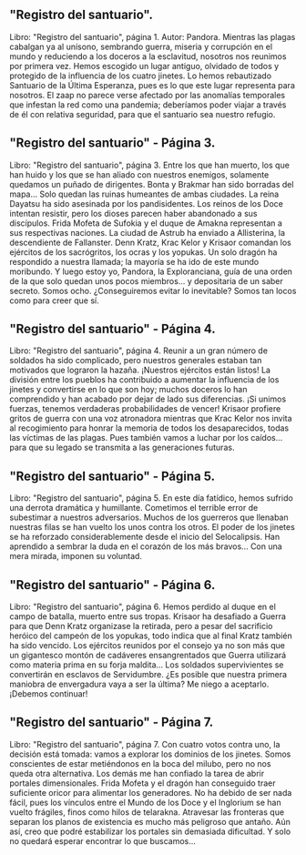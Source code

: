 ## "Registro del santuario".
Libro: "Registro del santuario", página 1.
Autor: Pandora.
Mientras las plagas cabalgan ya al unísono, sembrando guerra, miseria y corrupción en el mundo y reduciendo a los doceros a la esclavitud, nosotros nos reunimos por primera vez.
Hemos escogido un lugar antiguo, olvidado de todos y protegido de la influencia de los cuatro jinetes. Lo hemos rebautizado Santuario de la Última Esperanza, pues es lo que este lugar representa para nosotros.
El zaap no parece verse afectado por las anomalías temporales que infestan la red como una pandemia; deberíamos poder viajar a través de él con relativa seguridad, para que el santuario sea nuestro refugio.

## "Registro del santuario" - Página 3.
Libro: "Registro del santuario", página 3.
Entre los que han muerto, los que han huido y los que se han aliado con nuestros enemigos, solamente quedamos un puñado de dirigentes. Bonta y Brakmar han sido borradas del mapa... Solo quedan las ruinas humeantes de ambas ciudades. La reina Dayatsu ha sido asesinada por los pandisidentes. Los reinos de los Doce intentan resistir, pero los dioses parecen haber abandonado a sus discípulos.
Frida Mofeta de Sufokia y el duque de Amakna representan a sus respectivas naciones. La ciudad de Astrub ha enviado a Allisterina, la descendiente de Fallanster. Denn Kratz, Krac Kelor y Krisaor comandan los ejércitos de los sacrógritos, los ocras y los yopukas. Un solo dragón ha respondido a nuestra llamada; la mayoría se ha ido de este mundo moribundo. Y luego estoy yo, Pandora, la Exploranciana, guía de una orden de la que solo quedan unos pocos miembros... y depositaria de un saber secreto.
Somos ocho. ¿Conseguiremos evitar lo inevitable? Somos tan locos como para creer que sí.

## "Registro del santuario" - Página 4.
Libro: "Registro del santuario", página 4.
Reunir a un gran número de soldados ha sido complicado, pero nuestros generales estaban tan motivados que lograron la hazaña. ¡Nuestros ejércitos están listos! La división entre los pueblos ha contribuido a aumentar la influencia de los jinetes y convertirse en lo que son hoy; muchos doceros lo han comprendido y han acabado por dejar de lado sus diferencias. ¡Si unimos fuerzas, tenemos verdaderas probabilidades de vencer!
Krisaor profiere gritos de guerra con una voz atronadora mientras que Krac Kelor nos invita al recogimiento para honrar la memoria de todos los desaparecidos, todas las víctimas de las plagas. Pues también vamos a luchar por los caídos... para que su legado se transmita a las generaciones futuras.

## "Registro del santuario" - Página 5.
Libro: "Registro del santuario", página 5.
En este día fatídico, hemos sufrido una derrota dramática y humillante. Cometimos el terrible error de subestimar a nuestros adversarios.
Muchos de los guerreros que llenaban nuestras filas se han vuelto los unos contra los otros. El poder de los jinetes se ha reforzado considerablemente desde el inicio del Selocalipsis. Han aprendido a sembrar la duda en el corazón de los más bravos... Con una mera mirada, imponen su voluntad.

## "Registro del santuario" - Página 6.
Libro: "Registro del santuario", página 6.
Hemos perdido al duque en el campo de batalla, muerto entre sus tropas. Krisaor ha desafiado a Guerra para que Denn Kratz organizase la retirada, pero a pesar del sacrificio heróico del campeón de los yopukas, todo indica que al final Kratz también ha sido vencido. Los ejércitos reunidos por el consejo ya no son más que un gigantesco montón de cadáveres ensangrentados que Guerra utilizará como materia prima en su forja maldita... Los soldados supervivientes se convertirán en esclavos de Servidumbre.
¿Es posible que nuestra primera maniobra de envergadura vaya a ser la última? Me niego a aceptarlo. ¡Debemos continuar!

## "Registro del santuario" - Página 7.
Libro: "Registro del santuario", página 7.
Con cuatro votos contra uno, la decisión está tomada: vamos a explorar los dominios de los jinetes. Somos conscientes de estar metiéndonos en la boca del milubo, pero no nos queda otra alternativa.
Los demás me han confiado la tarea de abrir portales dimensionales. Frida Mofeta y el dragón han conseguido traer suficiente oricor para alimentar los generadores. No ha debido de ser nada fácil, pues los vínculos entre el Mundo de los Doce y el Inglorium se han vuelto frágiles, finos como hilos de telarakna. Atravesar las fronteras que separan los planos de existencia es mucho más peligroso que antaño.
Aún así, creo que podré estabilizar los portales sin demasiada dificultad. Y solo no quedará esperar encontrar lo que buscamos...